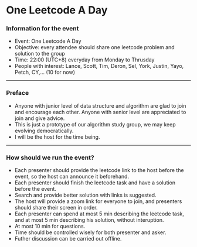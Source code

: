 # One Leetcode A Day

### Information for the event
* Event: One Leetcode A Day
* Objective: every attendee should share one leetcode problem and solution to the group
* Time: 22:00 (UTC+8) everyday from Monday to Thrusday 
* People with interest: Lance, Scott, Tim, Deron, Sel, York, Justin, Yayo, Petch, CY,... (10 for now)
 
---
### Preface
* Anyone with junior level of data structure and algorithm are glad to join and encourage each other. Anyone with senior level are appreciated to join and give advice.
* This is just a prototype of our algorithm study group, we may keep evolving democratically. 
* I will be the host for the time being.
---
### How should we run the event?
* Each presenter should provide the leetcode link to the host before the event, so the host can announce it beforehand.
* Each presenter should finish the leetcode task and have a solution before the event.
* Search and provide better solution with links is suggested.
* The host will provide a zoom link for everyone to join, and presenters should share their screen in order.
* Each presenter can spend at most 5 min describing the leetcode task, and at most 5 min describing his solution, without interuption.
* At most 10 min for questions. 
* Time should be controlled wisely for both presenter and asker.
* Futher discussion can be carried out offline.



